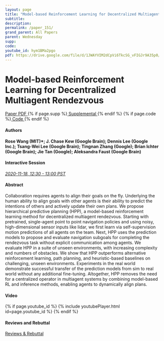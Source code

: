 ```yaml
---
layout: page
title: "Model-based Reinforcement Learning for Decentralized Multiagent Rendezvous"
subtitle: 
description:
permalink: /paper_151/
grand_parent: All Papers
parent: Wednesday
supp: 
code: 
youtube_id: hym1BMa2pgo
pdf: https://drive.google.com/file/d/1JWAYVIM2dCpVi6TkcSG_vFIGJr9A35p0/view
---
```


# Model-based Reinforcement Learning for Decentralized Multiagent Rendezvous

<a href="https://drive.google.com/file/d/1JWAYVIM2dCpVi6TkcSG_vFIGJr9A35p0/view" target="_blank" rel="noopener noreferrer" class="btn btn-blue"><i class="fa fa-file-text-o" aria-hidden="true"></i> Paper PDF </a> {% if page.supp %}<a href="" target="_blank" rel="noopener noreferrer" class="btn btn-green"><i class="fa fa-file-text-o" aria-hidden="true"></i> Supplemental </a>{% endif %} {% if page.code %}<a href="" target="_blank" rel="noopener noreferrer" class="btn"><i class="fa fa-github" aria-hidden="true"></i> Code </a>{% endif %} 

#### Authors
**Rose Wang (MIT)*; J. Chase Kew (Google Brain); Dennis Lee (Google Inc.); Tsang-Wei Lee (Google Brain); Tingnan Zhang (Google); Brian Ichter (Google Brain); Jie Tan (Google); Aleksandra Faust (Google Brain)**

#### Interactive Session
<a href="https://pheedloop.com/corl2020/virtual/?page=sessions&section=SESN405CD73U915F5" target="_blank" rel="noopener noreferrer"><em>2020-11-18, 12:30 - 13:00 PST </em></a>

#### Abstract
Collaboration requires agents to align their goals on the fly. Underlying the human ability to align goals with other agents is their ability to predict the intentions of others and actively update their own plans. We propose hierarchical predictive planning (HPP), a model-based reinforcement learning method for decentralized multiagent rendezvous. Starting with pretrained, single-agent point to point navigation policies  and using noisy, high-dimensional sensor inputs like lidar, we first learn via self-supervision motion predictions of all agents on the team. Next, HPP uses the prediction models to propose and evaluate navigation subgoals for completing the rendezvous task without explicit communication among agents. We evaluate HPP in a suite of unseen environments, with increasing complexity and numbers of obstacles. We show that HPP outperforms alternative reinforcement learning, path planning, and heuristic-based baselines on challenging, unseen environments. Experiments in the real world demonstrate successful transfer of the prediction models from sim to real world without any additional fine-tuning. Altogether, HPP removes the need for a centralized operator in multiagent systems by combining model-based RL and inference methods, enabling agents to dynamically align plans.

#### Video
{% if page.youtube_id %}
{% include youtubePlayer.html id=page.youtube_id %}
{% endif %}

#### Reviews and Rebuttal
<a href="https://drive.google.com/file/d/1BvvCFSFS3VL3mn4VOULxDZkweKu6Nd_u/view" target="_blank" rel="noopener noreferrer" class="btn btn-purple"><i class="fa fa-pencil-square-o" aria-hidden="true"></i> Reviews & Rebuttal </a>

